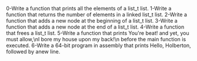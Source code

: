 0-Write a function that prints all the elements of a list_t list.
1-Write a function that returns the number of elements in a linked list_t list.
2-Write a function that adds a new node at the beginning of a list_t list.
3-Write a function that adds a new node at the end of a list_t list.
4-Write a function that frees a list_t list.
5-Write a function that prints You're beat! and yet, you must allow,\nI bore my house upon my back!\n before the main function is executed.
6-Write a 64-bit program in assembly that prints Hello, Holberton, followed by anew line.
